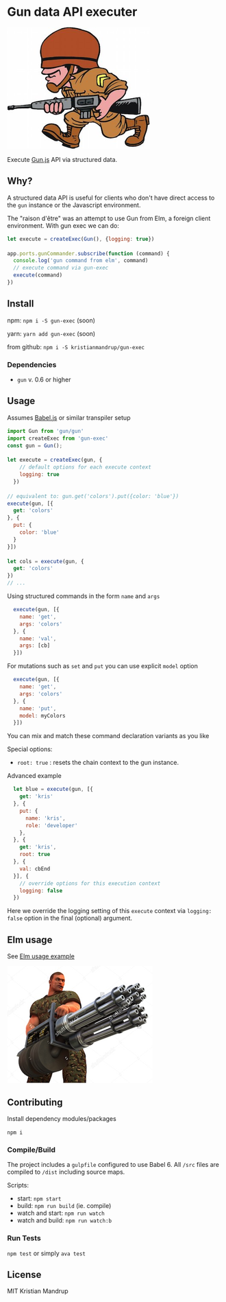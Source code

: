 # Gun data API executer

![gun-exec](https://github.com/kristianmandrup/gun-exec/raw/master/army-guy.jpg)

Execute [Gun.js](gun.js.org) API via structured data.

## Why?

A structured data API is useful for clients who don't have direct access to the `gun` instance or the Javascript environment.

The "raison d'être" was an attempt to use Gun from Elm, a foreign client environment. With gun exec we can do:

```js
let execute = createExec(Gun(), {logging: true})

app.ports.gunCommander.subscribe(function (command) {
  console.log('gun command from elm', command)
  // execute command via gun-exec
  execute(command)
})
```

## Install

npm: `npm i -S gun-exec` (soon)

yarn: `yarn add gun-exec` (soon)

from github: `npm i -S kristianmandrup/gun-exec`

### Dependencies

- `gun` v. 0.6 or higher

## Usage

Assumes [Babel.js](https://babeljs.io) or similar transpiler setup

```js
import Gun from 'gun/gun'
import createExec from 'gun-exec'
const gun = Gun();

let execute = createExec(gun, {
    // default options for each execute context
    logging: true
  })

// equivalent to: gun.get('colors').put({color: 'blue'})
execute(gun, [{
  get: 'colors'
}, {
  put: {
    color: 'blue'
  }
}])

let cols = execute(gun, {
  get: 'colors'
})
// ...
```

Using structured commands in the form `name` and `args`

```js
  execute(gun, [{
    name: 'get',
    args: 'colors'
  }, {
    name: 'val',
    args: [cb]
  }])
```

For mutations such as `set` and `put` you can use explicit `model` option

```js
  execute(gun, [{
    name: 'get',
    args: 'colors'
  }, {
    name: 'put',
    model: myColors
  }])
```

You can mix and match these command declaration variants as you like

Special options:
- `root: true` : resets the chain context to the gun instance.

Advanced example

```js
  let blue = execute(gun, [{
    get: 'kris'
  }, {
    put: {
      name: 'kris',
      role: 'developer'
    },
  }, {
    get: 'kris',
    root: true
  }, {
    val: cbEnd
  }], {
    // override options for this execution context
    logging: false
  })
```

Here we override the logging setting of this `execute` context via `logging: false` option in the final (optional) argument.

## Elm usage

See [Elm usage example](https://github.com/kristianmandrup/gun-exec/blob/master/Elm-usage.md)

![bad ass](https://github.com/kristianmandrup/gun-exec/raw/master/bad-ass.jpg)

## Contributing

Install dependency modules/packages

`npm i`

### Compile/Build

The project includes a `gulpfile` configured to use Babel 6.
All `/src` files are compiled to `/dist` including source maps.

Scripts:

- start: `npm start`
- build: `npm run build` (ie. compile)
- watch and start: `npm run watch`
- watch and build: `npm run watch:b`

### Run Tests

`npm test` or simply `ava test`

## License

MIT Kristian Mandrup